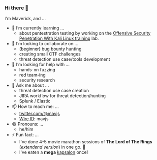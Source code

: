 ### Hi there 👋
I'm Maverick, and ...

- 🌱 I’m currently learning ...
    * about pentestration testing by working on the [Offensive Security Penetration With Kali Linux training](https://www.offensive-security.com/pwk-oscp/) lab.
- 👯 I’m looking to collaborate on ...
    * (beginner) bug bounty hunting
    * creating small CTF challenges
    * threat detection use case/tools development
- 🤔 I’m looking for help with ...
    * hands-on fuzzing
    * red team-ing
    * security research
- 💬 Ask me about ...
    * threat detection use case creation
    * JIRA workflow for threat detection/hunting
    * Splunk / Elastic
- 📫 How to reach me: ...
    * [twitter.com/@mavjs](https://twitter.com/mavjs)
    * [Wire ID](https://wire.com/en/): mavjs
- 😄 Pronouns: ...
    * he/him
- ⚡ Fun fact: ...
    * I've done 4-5 movie marathon sessions of **The Lord of The Rings** (_extendend version_) in one go. :rofl:
    * I've eaten a **mega** [kapsalon](https://en.wikipedia.org/wiki/Kapsalon) once!
<!--
**mavjs/mavjs** is a ✨ _special_ ✨ repository because its `README.md` (this file) appears on your GitHub profile.

Here are some ideas to get you started:

- 🔭 I’m currently working on ...
- 🌱 I’m currently learning ...
- 👯 I’m looking to collaborate on ...
- 🤔 I’m looking for help with ...
- 💬 Ask me about ...
- 📫 How to reach me: ...
- 😄 Pronouns: ...
- ⚡ Fun fact: ...
-->
